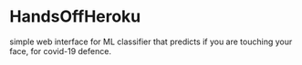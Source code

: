 # HandsOffHeroku
simple web interface for ML classifier that predicts if you are touching your face, for covid-19 defence.

